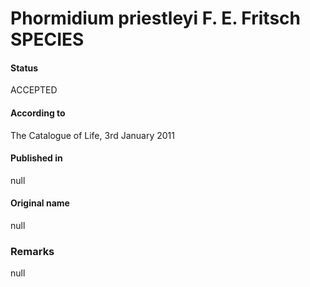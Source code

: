 Phormidium priestleyi F. E. Fritsch SPECIES
=======

#### Status
ACCEPTED

#### According to
The Catalogue of Life, 3rd January 2011

#### Published in
null

#### Original name
null

### Remarks
null